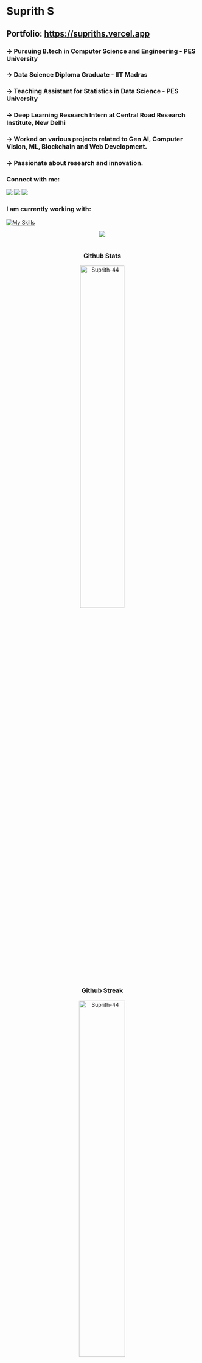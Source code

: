 # Suprith S 
## Portfolio: https://supriths.vercel.app
### -> Pursuing B.tech in Computer Science and Engineering - PES University
### -> Data Science Diploma Graduate - IIT Madras
### -> Teaching Assistant for Statistics in Data Science - PES University
### -> Deep Learning Research Intern at Central Road Research Institute, New Delhi
### -> Worked on various projects related to Gen AI, Computer Vision, ML, Blockchain and Web Development.
### -> Passionate about research and innovation.

<h3 align="left">Connect with me:</h3>

[![](https://img.shields.io/badge/Gmail-D14836?style=for-the-badge&logo=gmail&logoColor=white)](mailto:supriths4804@gmail.com)
[![](https://img.shields.io/badge/linkedin-%231E77B5.svg?&style=for-the-badge&logo=linkedin)](https://www.linkedin.com/in/suprith-s44/)
[![](https://img.shields.io/badge/Instagram-E4405F?style=for-the-badge&logo=instagram&logoColor=white)](https://instagram.com/suprithhhh)
<br>

<h3 align="left">I am currently working with:</h3>

[![My Skills](https://skillicons.dev/icons?i=py,c,html,css,tailwind,js,react,nextjs,mongodb,mysql,figma,netlify,vercel,linux,ubuntu,flask,git&theme=dark&perline=13)](https://github.com/Suprith-44)

<div align="center">
<img src="https://komarev.com/ghpvc/?username=Suprith-44&&style=flat-square" align="center" />
</div> 

#

<h3 align="center">Github Stats</h3>
<div align="center">
  <img width="48%" src="https://github-readme-stats.vercel.app/api?username=Suprith-44&border_radius=10&theme=dracula" alt="Suprith-44" /> 
</div>
<h3 align="center">Github Streak</h3>
<div align="center">
  <img width="49%" src="https://github-readme-streak-stats.herokuapp.com?user=Suprith-44&theme=dracula&border_radius=10&fire=DD2727" alt="Suprith-44" />
</div>  

![footer](https://user-images.githubusercontent.com/10498744/210157572-1fca0242-8af2-46a6-bfa3-666ffd40ebde.svg)

#



<!--
**Suprith-44/Suprith-44** is a ✨ _special_ ✨ repository because its `README.md` (this file) appears on your GitHub profile.

Here are some ideas to get you started:

- 🔭 I’m currently working on ...
- 🌱 I’m currently learning ...
- 👯 I’m looking to collaborate on ...
- 🤔 I’m looking for help with ...
- 💬 Ask me about ...
- 📫 How to reach me: ...
- 😄 Pronouns: ...
- ⚡ Fun fact: ...
-->
